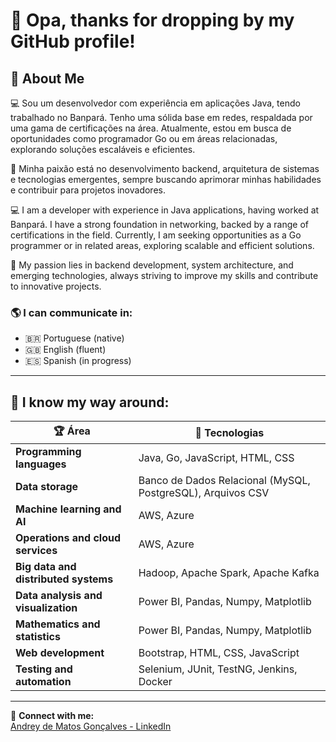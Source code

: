 # 👋 Opa, thanks for dropping by my GitHub profile!

## 💼 About Me  

💻 Sou um desenvolvedor com experiência em aplicações Java, tendo trabalhado no Banpará. Tenho uma sólida base em redes, respaldada por uma gama de certificações na área. Atualmente, estou em busca de oportunidades como programador Go ou em áreas relacionadas, explorando soluções escaláveis e eficientes.  

🚀 Minha paixão está no desenvolvimento backend, arquitetura de sistemas e tecnologias emergentes, sempre buscando aprimorar minhas habilidades e contribuir para projetos inovadores.  

💻 I am a developer with experience in Java applications, having worked at Banpará. I have a strong foundation in networking, backed by a range of certifications in the field. Currently, I am seeking opportunities as a Go programmer or in related areas, exploring scalable and efficient solutions.

🚀 My passion lies in backend development, system architecture, and emerging technologies, always striving to improve my skills and contribute to innovative projects.

### 🌎 I can communicate in:
- 🇧🇷 Portuguese (native)
- 🇬🇧 English (fluent)
- 🇪🇸 Spanish (in progress)

---

## 🚀 I know my way around:

| 🏆 Área | 🔧 Tecnologias |
|---------|---------------|
| **Programming languages** | Java, Go, JavaScript, HTML, CSS |
| **Data storage** | Banco de Dados Relacional (MySQL, PostgreSQL), Arquivos CSV |
| **Machine learning and AI** | AWS, Azure |
| **Operations and cloud services** | AWS, Azure |
| **Big data and distributed systems** | Hadoop, Apache Spark, Apache Kafka |
| **Data analysis and visualization** | Power BI, Pandas, Numpy, Matplotlib |
| **Mathematics and statistics** | Power BI, Pandas, Numpy, Matplotlib |
| **Web development** | Bootstrap, HTML, CSS, JavaScript |
| **Testing and automation** | Selenium, JUnit, TestNG, Jenkins, Docker |


---

🔗 **Connect with me:**  
[Andrey de Matos Gonçalves - LinkedIn](https://www.linkedin.com/in/andrey-de-matos-goncalves-525935254/)

